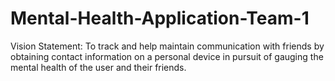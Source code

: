 # Mental-Health-Application-Team-1
Vision Statement: 
To track and help maintain communication with friends by obtaining contact information on a personal device in pursuit of gauging the mental health of the user and their friends.

